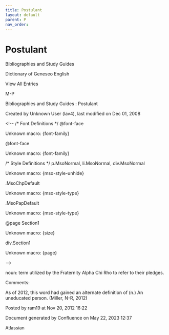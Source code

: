 ```yaml
---
title: Postulant
layout: default
parent: P
nav_order:
---
```


# Postulant

Bibliographies and Study Guides

Dictionary of Geneseo English

View All Entries

M-P

Bibliographies and Study Guides : Postulant

Created by  Unknown User (lav4), last modified on Dec 01, 2008

&lt;!--  /* Font Definitions */  @font-face 	

Unknown macro: {font-family} 

@font-face 	

Unknown macro: {font-family} 

/* Style Definitions */  p.MsoNormal, li.MsoNormal, div.MsoNormal 	

Unknown macro: {mso-style-unhide} 

.MsoChpDefault 	

Unknown macro: {mso-style-type} 

.MsoPapDefault 	

Unknown macro: {mso-style-type} 

@page Section1 	

Unknown macro: {size} 

div.Section1 	

Unknown macro: {page} 

--&gt;

noun: term utilized by the Fraternity Alpha Chi Rho to refer to their pledges.

Comments:

As of 2012, this word had gained an alternate definition of (n.) An uneducated person. (Miller, N-R, 2012)

Posted by ram19 at Nov 20, 2012 16:22

Document generated by Confluence on May 22, 2023 12:37

Atlassian
